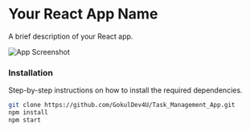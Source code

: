 # Your React App Name

A brief description of your React app.

![App Screenshot](/task_management.jpg)

### Installation

Step-by-step instructions on how to install the required dependencies.

```bash
git clone https://github.com/GokulDev4U/Task_Management_App.git
npm install
npm start

